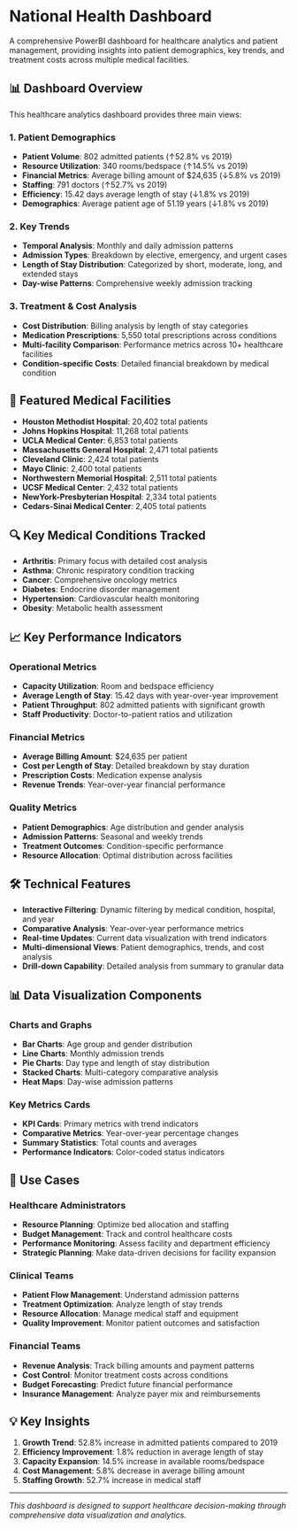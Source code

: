 # National Health Dashboard

A comprehensive PowerBI dashboard for healthcare analytics and patient management, providing insights into patient demographics, key trends, and treatment costs across multiple medical facilities.

## 📊 Dashboard Overview

This healthcare analytics dashboard provides three main views:

### 1. Patient Demographics
- **Patient Volume**: 802 admitted patients (↑52.8% vs 2019)
- **Resource Utilization**: 340 rooms/bedspace (↑14.5% vs 2019)
- **Financial Metrics**: Average billing amount of $24,635 (↓5.8% vs 2019)
- **Staffing**: 791 doctors (↑52.7% vs 2019)
- **Efficiency**: 15.42 days average length of stay (↓1.8% vs 2019)
- **Demographics**: Average patient age of 51.19 years (↓1.8% vs 2019)

### 2. Key Trends
- **Temporal Analysis**: Monthly and daily admission patterns
- **Admission Types**: Breakdown by elective, emergency, and urgent cases
- **Length of Stay Distribution**: Categorized by short, moderate, long, and extended stays
- **Day-wise Patterns**: Comprehensive weekly admission tracking

### 3. Treatment & Cost Analysis
- **Cost Distribution**: Billing analysis by length of stay categories
- **Medication Prescriptions**: 5,550 total prescriptions across conditions
- **Multi-facility Comparison**: Performance metrics across 10+ healthcare facilities
- **Condition-specific Costs**: Detailed financial breakdown by medical condition

## 🏥 Featured Medical Facilities

- **Houston Methodist Hospital**: 20,402 total patients
- **Johns Hopkins Hospital**: 11,268 total patients
- **UCLA Medical Center**: 6,853 total patients
- **Massachusetts General Hospital**: 2,471 total patients
- **Cleveland Clinic**: 2,424 total patients
- **Mayo Clinic**: 2,400 total patients
- **Northwestern Memorial Hospital**: 2,511 total patients
- **UCSF Medical Center**: 2,432 total patients
- **NewYork-Presbyterian Hospital**: 2,334 total patients
- **Cedars-Sinai Medical Center**: 2,405 total patients

## 🔍 Key Medical Conditions Tracked

- **Arthritis**: Primary focus with detailed cost analysis
- **Asthma**: Chronic respiratory condition tracking
- **Cancer**: Comprehensive oncology metrics
- **Diabetes**: Endocrine disorder management
- **Hypertension**: Cardiovascular health monitoring
- **Obesity**: Metabolic health assessment

## 📈 Key Performance Indicators

### Operational Metrics
- **Capacity Utilization**: Room and bedspace efficiency
- **Average Length of Stay**: 15.42 days with year-over-year improvement
- **Patient Throughput**: 802 admitted patients with significant growth
- **Staff Productivity**: Doctor-to-patient ratios and utilization

### Financial Metrics
- **Average Billing Amount**: $24,635 per patient
- **Cost per Length of Stay**: Detailed breakdown by stay duration
- **Prescription Costs**: Medication expense analysis
- **Revenue Trends**: Year-over-year financial performance

### Quality Metrics
- **Patient Demographics**: Age distribution and gender analysis
- **Admission Patterns**: Seasonal and weekly trends
- **Treatment Outcomes**: Condition-specific performance
- **Resource Allocation**: Optimal distribution across facilities

## 🛠️ Technical Features

- **Interactive Filtering**: Dynamic filtering by medical condition, hospital, and year
- **Comparative Analysis**: Year-over-year performance metrics
- **Real-time Updates**: Current data visualization with trend indicators
- **Multi-dimensional Views**: Patient demographics, trends, and cost analysis
- **Drill-down Capability**: Detailed analysis from summary to granular data

## 📊 Data Visualization Components

### Charts and Graphs
- **Bar Charts**: Age group and gender distribution
- **Line Charts**: Monthly admission trends
- **Pie Charts**: Day type and length of stay distribution
- **Stacked Charts**: Multi-category comparative analysis
- **Heat Maps**: Day-wise admission patterns

### Key Metrics Cards
- **KPI Cards**: Primary metrics with trend indicators
- **Comparative Metrics**: Year-over-year percentage changes
- **Summary Statistics**: Total counts and averages
- **Performance Indicators**: Color-coded status indicators

## 🎯 Use Cases

### Healthcare Administrators
- **Resource Planning**: Optimize bed allocation and staffing
- **Budget Management**: Track and control healthcare costs
- **Performance Monitoring**: Assess facility and department efficiency
- **Strategic Planning**: Make data-driven decisions for facility expansion

### Clinical Teams
- **Patient Flow Management**: Understand admission patterns
- **Treatment Optimization**: Analyze length of stay trends
- **Resource Allocation**: Manage medical staff and equipment
- **Quality Improvement**: Monitor patient outcomes and satisfaction

### Financial Teams
- **Revenue Analysis**: Track billing amounts and payment patterns
- **Cost Control**: Monitor treatment costs across conditions
- **Budget Forecasting**: Predict future financial performance
- **Insurance Management**: Analyze payer mix and reimbursements

## 💡 Key Insights

1. **Growth Trend**: 52.8% increase in admitted patients compared to 2019
2. **Efficiency Improvement**: 1.8% reduction in average length of stay
3. **Capacity Expansion**: 14.5% increase in available rooms/bedspace
4. **Cost Management**: 5.8% decrease in average billing amount
5. **Staffing Growth**: 52.7% increase in medical staff


---

*This dashboard is designed to support healthcare decision-making through comprehensive data visualization and analytics.*
